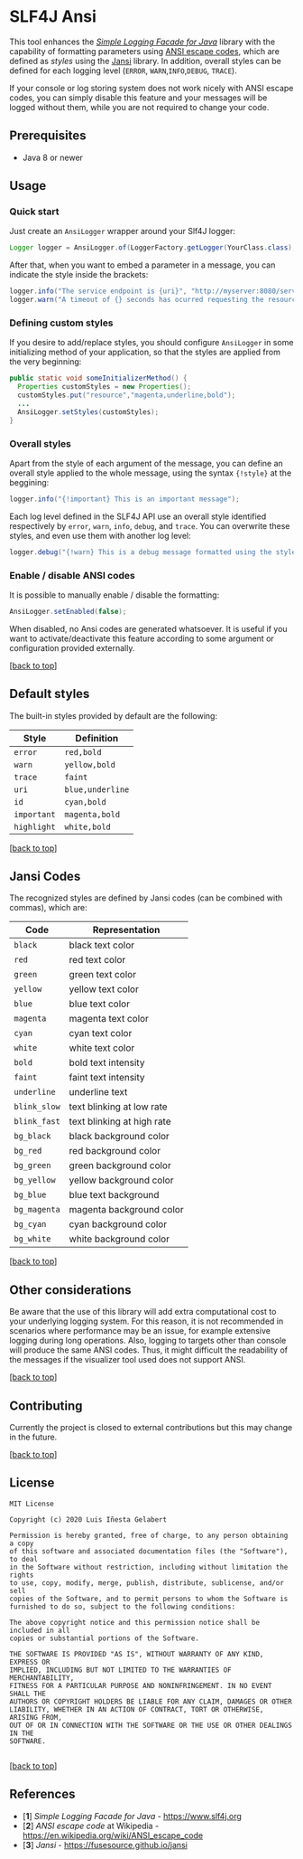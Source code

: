 
# SLF4J Ansi  
  
This tool enhances the [*Simple Logging Facade for Java*][1] library with the capability of 
formatting parameters using [ANSI escape codes][2], which are defined as *styles* using 
the [Jansi][3] library. In addition, overall styles can be defined for each logging level (`ERROR`, 
`WARN`,`INFO`,`DEBUG`, `TRACE`).  
  
If your console or log storing system does not work nicely with ANSI escape codes, you can 
simply disable this feature and your messages will be logged without them, while you are not 
required to change your code.  

## Prerequisites

- Java 8 or newer 
  
## Usage  

### Quick start  
Just create an `AnsiLogger` wrapper around your Slf4J logger:  
```java  
Logger logger = AnsiLogger.of(LoggerFactory.getLogger(YourClass.class);  
```  
  
After that, when you want to embed a parameter in a message, you can indicate the style inside the 
brackets:  
  
```java  
logger.info("The service endpoint is {uri}", "http://myserver:8080/service");  
logger.warn("A timeout of {} seconds has ocurred requesting the resource {resource}", 4, "data.json");  
```  
### Defining custom styles
If you desire to add/replace styles, you should configure `AnsiLogger` in some initializing method of your application, so that the styles are applied from the very beginning:
```java  
public static void someInitializerMethod() {  
  Properties customStyles = new Properties(); 
  customStyles.put("resource","magenta,underline,bold");
  ... 
  AnsiLogger.setStyles(customStyles);
}  
```  

### Overall styles
Apart from the style of each argument of the message, you can define an overall style applied to the whole message, using the syntax `{!style}` at the beggining:
```java
logger.info("{!important} This is an important message");
```
Each log level defined in the SLF4J API use an overall style identified respectively by `error`, `warn`, `info`, `debug`, and `trace`. You can overwrite these styles, and even use them with another log level:
```java
logger.debug("{!warn} This is a debug message formatted using the style of warn messages");
```

### Enable / disable ANSI codes

It is possible to manually enable / disable the formatting:
```java
AnsiLogger.setEnabled(false);
```
When disabled, no Ansi codes are generated whatsoever. It is useful if you want to activate/deactivate
this feature according to some argument or configuration provided externally. 

[[back to top](#top)]

## Default styles
The built-in styles provided by default are the following:

|Style|Definition |
| --- | --- |
|`error`|`red,bold` |
|`warn`|`yellow,bold` |
|`trace`|`faint` |
|`uri`|`blue,underline` |
|`id`|`cyan,bold` |
|`important`|`magenta,bold` |
|`highlight`|`white,bold` |

[[back to top](#top)]

## Jansi Codes  
The recognized styles are defined by Jansi codes (can be combined with commas), which are:  
  
| Code | Representation |
| --- | --- |
| `black` | black text color |
| `red` | red text color |
| `green` | green text color |
| `yellow` | yellow text color |
| `blue` | blue text color |
| `magenta` | magenta text color |
| `cyan` | cyan text color |
| `white` | white text color |
| `bold` | bold text intensity |
| `faint` | faint text intensity |
| `underline` | underline text |
| `blink_slow` | text blinking at low rate |
| `blink_fast` | text blinking at high rate |
| `bg_black` | black background color |
| `bg_red` | red background color |
| `bg_green` | green background color |
| `bg_yellow` | yellow background color |
| `bg_blue` | blue text background |
| `bg_magenta` | magenta background color |
| `bg_cyan` | cyan background color |
| `bg_white` | white background color |

[[back to top](#top)]

## Other considerations

Be aware that the use of this library will add extra computational cost to your underlying logging
system. For this reason, it is not recommended in scenarios where performance may be an issue, for 
example extensive logging during long operations. Also, logging to targets other than console 
will produce the same ANSI codes. Thus, it might difficult the readability of the messages if the 
visualizer tool used does not support ANSI.

[[back to top](#top)]
  
## Contributing

Currently the project is closed to external contributions but this may change in the future.  

[[back to top](#top)]
  
## License

```
MIT License

Copyright (c) 2020 Luis Iñesta Gelabert

Permission is hereby granted, free of charge, to any person obtaining a copy
of this software and associated documentation files (the "Software"), to deal
in the Software without restriction, including without limitation the rights
to use, copy, modify, merge, publish, distribute, sublicense, and/or sell
copies of the Software, and to permit persons to whom the Software is
furnished to do so, subject to the following conditions:

The above copyright notice and this permission notice shall be included in all
copies or substantial portions of the Software.

THE SOFTWARE IS PROVIDED "AS IS", WITHOUT WARRANTY OF ANY KIND, EXPRESS OR
IMPLIED, INCLUDING BUT NOT LIMITED TO THE WARRANTIES OF MERCHANTABILITY,
FITNESS FOR A PARTICULAR PURPOSE AND NONINFRINGEMENT. IN NO EVENT SHALL THE
AUTHORS OR COPYRIGHT HOLDERS BE LIABLE FOR ANY CLAIM, DAMAGES OR OTHER
LIABILITY, WHETHER IN AN ACTION OF CONTRACT, TORT OR OTHERWISE, ARISING FROM,
OUT OF OR IN CONNECTION WITH THE SOFTWARE OR THE USE OR OTHER DEALINGS IN THE
SOFTWARE.


```

[[back to top](#top)]
  
## References  
- [**1**] *Simple Logging Facade for Java* - https://www.slf4j.org  
- [**2**] *ANSI escape code* at Wikipedia - https://en.wikipedia.org/wiki/ANSI_escape_code  
- [**3**] *Jansi* - https://fusesource.github.io/jansi  
  
[1]: https://www.slf4j.org  
[2]: https://en.wikipedia.org/wiki/ANSI_escape_code  
[3]: https://fusesource.github.io/jansi/